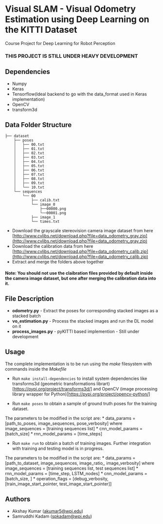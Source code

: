 # Visual SLAM - Visual Odometry Estimation using Deep Learning on the KITTI Dataset
Course Project for Deep Learning for Robot Perception

### THIS PROJECT IS STILL UNDER HEAVY DEVELOPMENT 

## Dependencies
	
* Numpy
* Keras
* Tensorflow(Ideal backend to go with the data_format used in Keras implementation)
* OpenCV
* transform3d

## Data Folder Structure

```
├── dataset
	├── poses
	│   ├── 00.txt
	│   ├── 01.txt
	│   ├── 02.txt
	│   ├── 03.txt
	│   ├── 04.txt
	│   ├── 05.txt
	│   ├── 06.txt
	│   ├── 07.txt
	│   ├── 08.txt
	│   ├── 09.txt
	│   └── 10.txt
	└── sequences
	    └── 00
	        ├── calib.txt
	        └── image_0
	        	├──00000.png
	        	└──00001.png
	        ├── image_1
	        └── times.txt
```

* Download the grayscale stereovision camera image dataset from here [http://www.cvlibs.net/download.php?file=data_odometry_gray.zip](http://www.cvlibs.net/download.php?file=data_odometry_gray.zip)
* Download the calibration data from here [http://www.cvlibs.net/download.php?file=data_odometry_calib.zip](http://www.cvlibs.net/download.php?file=data_odometry_calib.zip)
* Extract and merge the folders above together

#### Note: You should not use the claibration files provided by default inside the camera image dataset, but one after merging the calibration data into it.

## File Description

* **odometry.py** 			- Extract the poses for corresponding stacked images as a stacked batch
* **vo_estimation.py**  	- Process the stacked images and run the DL model on it
* **process_images.py**		- pyKITTI based implemention - Still under development

## Usage

The complete implementation is to be run using the _make_ filesystem with commands inside the _Makefile_

* Run `make install-dependencies` to install system dependencies like transforms3d (geometric transformations librart) [https://pypi.org/project/transforms3d/] and OpenCV (image processing library wrapper for Python)[https://pypi.org/project/opencv-python/]

* Run `make poses`  to obtain a sample of ground truth poses for the training dataset. 

The parameters to be modified in the script are:
		*	data_params 				= 	[path_to_poses, image_sequences, pose_verbosity]
				where image_sequences 	= 	[training sequences list]
		*	cnn_model_params			= 	[batch_size]
		*	rnn_model_params 			= 	[time_steps]

* Run `make run` to obtain a batch of training images. Further integration with training and testing model is in progress.

The parameters to be modified in the script are:
		* 	data_params 				= 	[path_to_dataset, image_sequences, image_ratio,, image_verbosity]
				where image_sequences 	= 	[training sequences list, test sequences list]
		*	rnn_model_params			= 	[time_step,	LSTM_nodes]
		*	cnn_model_params			= 	[batch_size, ]
		*	operation_flags				= 	[debug_verbosity, [train_image_start_pointer, test_image_start_pointer]]

## Authors

* Akshay Kumar (akumar5@wpi.edu)
* Samruddhi Kadam (spkadam@wpi.edu)

